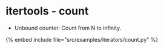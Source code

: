 # itertools - count

* Unbound counter: Count from N to infinity.

{% embed include file="src/examples/iterators/count.py" %}


